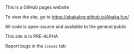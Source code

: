 This is a GitHub pages website

To view the site, go to
https://abakalog.github.io/Abaka.fun/

All code is open-source and avaliable to the general public

This site is in PRE-ALPHA

Report bugs in the `issues` tab

